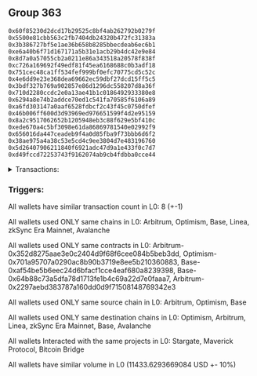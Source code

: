 ## Group 363

```0x533ba56031a90b0f1e0aac2c44eb646baba2e89c
0x60f85230d2dcd17b29525c8bf4ab262792b0279f
0x5500e81cbb563c2fb7404db24320b472fc31383a
0x3b386727bf5e1ae36b658b8285bbecdeab6ec6b1
0xe6a40b6f71d167171a5b31e1acb29b4dc42e9e84
0x8d7a0a57055cb2a0211e86a343518a20578f838f
0xc726a169692f49edf81f45ea6168688c0b3adf18
0x751cec48ca1ff534fef999bf0efc70775cd5c52c
0x4e6dd9e23e368dea69662ec59dbf27dcd15ff5c5
0x3bdf327b769a902857e86d1296dc558207d8a36f
0x710d2280ccdc2e0a13ae41b1c0186492933380e8
0x6294a8e74b2addce70ed1c541fa70585f6106a89
0xa6fd303147a0aaf6528fdbcf2c43f45c0750dfef
0x46b006ff600d3d93969ed976651599f4d2e95159
0x8a2c9517062652b1205948eb3c88f629e5bf410c
0xede670a4c5bf3098e61da86869781540e02992f9
0x656016da447ceadeb9f4a0d85fba9f73bbb6d6f2
0x38ae975a4a38c53e5cd4c9ee3804d7e483196760
0x5d26407906211840f6921adc47d9a1e433f0c7d7
0xd49fccd72253743f9162074ab9cb4fdbba0cce44
```
<details>
<summary>Transactions:</summary>

Hashes: 

Wallet: 0x533ba56031a90b0f1e0aac2c44eb646baba2e89c

       Hash: 0x5d6655ec1cbdd21dcbeb320e1213ce3c49759fb357a75bd3a3edae2cb2be0b38
         - source chain: Arbitrum
         - destination chain: Optimism
         - project: Stargate
         - contract: 0x352d8275aae3e0c2404d9f68f6cee084b5beb3dd
         - value USD: 2785.82815954
       Hash: 0x3ad5c85f157b847305e8032b618af00483932daeaa910697f6fbe5a539ec9318
         - source chain: Arbitrum
         - destination chain: Optimism
         - project: Stargate
         - contract: 0x352d8275aae3e0c2404d9f68f6cee084b5beb3dd
         - value USD: 3.295287375
       Hash: 0x560bf668645046ca5b14149f30ca4e4f36c04b45da795bce09fe54c44173c705
         - source chain: Optimism
         - destination chain: Arbitrum
         - project: Stargate
         - contract: 0x701a95707a0290ac8b90b3719e8ee5b210360883
         - value USD: 2784.065657337
       Hash: 0x1c347df6fa82b457380bbe29e0a7f5679a914b22b792fc3fc48fafac7887c038
         - source chain: Base
         - destination chain: Linea
         - project: Stargate
         - contract: 0xaf54be5b6eec24d6bfacf1cce4eaf680a8239398
         - value USD: 3.128457807
       Hash: 0x9db8f79dd5c4f23b1c8c6ad3fef0e68a13551cc100a8ff96c7cb15f5042b897d
         - source chain: Base
         - destination chain: zkSync Era Mainnet
         - project: Maverick Protocol
         - contract: 0x64b88c73a5dfa78d1713fe1b4c69a22d7e0faaa7
       Hash: 0xd1758c374ae4a1159c6ec4582684a5c5e192eb532a8022cd019876976704c368
         - source chain: Arbitrum
         - destination chain: Base
         - project: Stargate
         - contract: 0x352d8275aae3e0c2404d9f68f6cee084b5beb3dd
         - value USD: 2918.226416734
       Hash: 0xa04079a1204630be508155e26c9d48469ea2ac9d636b82a17450b02d45f35b23
         - source chain: Arbitrum
         - destination chain: Avalanche
         - project: Bitcoin Bridge
         - contract: 0x2297aebd383787a160dd0d9f71508148769342e3
         - value USD: 0.1933030874
       Hash: 0x104b533e91dbd235812a0c4a3c1c0be6cf1ba0ce083ed8ab399f5d1ceac2af06
         - source chain: Base
         - destination chain: Arbitrum
         - project: Stargate
         - contract: 0xaf54be5b6eec24d6bfacf1cce4eaf680a8239398
         - value USD: 2938.892085028
Wallet: 0x60f85230d2dcd17b29525c8bf4ab262792b0279f

       Hash:0xfa06bc646f5e81f970057f4482c8d1457d8076ac8406a8a57d9664fda3b1ef39
         - source chain: Arbitrum
         - destination chain: Optimism
         - project: Stargate
         - contract: 0x352d8275aae3e0c2404d9f68f6cee084b5beb3dd
         - value USD: 2788.819580929
       Hash:0x697752e66577a85c301517463aedb9c152b89127867ad43bc7f439e383254b9a
         - source chain: Arbitrum
         - destination chain: Optimism
         - project: Stargate
         - contract: 0x352d8275aae3e0c2404d9f68f6cee084b5beb3dd
         - value USD: 3.295287317
       Hash:0x36a06570d92dbe4e2964df58b84dcbbab11684c2b2e0db58754cbfffff404861
         - source chain: Optimism
         - destination chain: Arbitrum
         - project: Stargate
         - contract: 0x701a95707a0290ac8b90b3719e8ee5b210360883
         - value USD: 2787.0551859
       Hash:0x0d543c1910f754327cf5794e748383f9bd151c349d2e219d38caa3daf864fe91
         - source chain: Base
         - destination chain: Linea
         - project: Stargate
         - contract: 0xaf54be5b6eec24d6bfacf1cce4eaf680a8239398
         - value USD: 3.128457807
       Hash:0xecb8d4a39ab7688e66d839b09877f894836af0e44f561e1760d34d7c7bd39a84
         - source chain: Base
         - destination chain: zkSync Era Mainnet
         - project: Maverick Protocol
         - contract: 0x64b88c73a5dfa78d1713fe1b4c69a22d7e0faaa7
       Hash:0x5c42e9770482049bc762165d90e6b8a6518ec26b5e57a4d5c796d0be20b1a811
         - source chain: Arbitrum
         - destination chain: Base
         - project: Stargate
         - contract: 0x352d8275aae3e0c2404d9f68f6cee084b5beb3dd
         - value USD: 2945.653610799
       Hash:0xa8e4c66c386868b85891251f55465a898fea6c501117cf59682ef4f7ff01f0fd
         - source chain: Arbitrum
         - destination chain: Avalanche
         - project: Bitcoin Bridge
         - contract: 0x2297aebd383787a160dd0d9f71508148769342e3
         - value USD: 0.1933030874
       Hash:0x253f0cc0f9bce381665c12ba9b64efeeda9057e7a039bee0e6059e9251f64f32
         - source chain: Base
         - destination chain: Arbitrum
         - project: Stargate
         - contract: 0xaf54be5b6eec24d6bfacf1cce4eaf680a8239398
         - value USD: 2966.327912461
Wallet: 0x5500e81cbb563c2fb7404db24320b472fc31383a

       Hash:0x2be86fc6ec5db4f8c4b854fbfac732a426dea2b0164072c67072a6d60a596549
         - source chain: Arbitrum
         - destination chain: Optimism
         - project: Stargate
         - contract: 0x352d8275aae3e0c2404d9f68f6cee084b5beb3dd
         - value USD: 2782.746926396
       Hash:0xcb4b0b9163aec0dab943cc0e4cefc5528b0b4d866bcbb15ae3e8079ac0bc50fc
         - source chain: Arbitrum
         - destination chain: Optimism
         - project: Stargate
         - contract: 0x352d8275aae3e0c2404d9f68f6cee084b5beb3dd
         - value USD: 3.29671535
       Hash:0xa4e3ae0d463968a9ad23b92196d34bca3c6e28ecacd33f5f288af96f10c66e21
         - source chain: Optimism
         - destination chain: Arbitrum
         - project: Stargate
         - contract: 0x701a95707a0290ac8b90b3719e8ee5b210360883
         - value USD: 2780.986769977
       Hash:0x9006301fde7d599eda34dd960eca5e17e4863a92e395fe3b06f56ed500f9480d
         - source chain: Base
         - destination chain: Linea
         - project: Stargate
         - contract: 0xaf54be5b6eec24d6bfacf1cce4eaf680a8239398
         - value USD: 3.128457807
       Hash:0xc7e25ed30a3ff0229811c36fd2363b51a7ad4359b5fc970f4700080c9df954a8
         - source chain: Base
         - destination chain: zkSync Era Mainnet
         - project: Maverick Protocol
         - contract: 0x64b88c73a5dfa78d1713fe1b4c69a22d7e0faaa7
       Hash:0x6010e16b1d1b75808adc1d538792d4088085ede8583cd7d0b085ac433760d3e9
         - source chain: Arbitrum
         - destination chain: Base
         - project: Stargate
         - contract: 0x352d8275aae3e0c2404d9f68f6cee084b5beb3dd
         - value USD: 2933.832879024
       Hash:0xf6e6409e6b54ba28f2c2e4f3af22dca68f9fae8c0ffb15f2afd6bcd04ef913fc
         - source chain: Arbitrum
         - destination chain: Avalanche
         - project: Bitcoin Bridge
         - contract: 0x2297aebd383787a160dd0d9f71508148769342e3
         - value USD: 0.1933030874
       Hash:0x68e4f91f1c4211c32346f82cec129f010980ec9c1927c7ca0d37cf6408c7ba88
         - source chain: Base
         - destination chain: Arbitrum
         - project: Stargate
         - contract: 0xaf54be5b6eec24d6bfacf1cce4eaf680a8239398
         - value USD: 2954.442598192
Wallet: 0x3b386727bf5e1ae36b658b8285bbecdeab6ec6b1

       Hash:0x9e5518a81d4a0ef22189bd2a8a134d25eb1fc5d19f25ec99ecdb87073c162d65
         - source chain: Arbitrum
         - destination chain: Optimism
         - project: Stargate
         - contract: 0x352d8275aae3e0c2404d9f68f6cee084b5beb3dd
         - value USD: 2788.064162276
       Hash:0x4c246847077f302e78e5c4f13ea20484989052ab038a44a0133e3d772043d7aa
         - source chain: Arbitrum
         - destination chain: Optimism
         - project: Stargate
         - contract: 0x352d8275aae3e0c2404d9f68f6cee084b5beb3dd
         - value USD: 3.296715293
       Hash:0x38f26557f64ae31425956f2d46501c10561fa51dbc13e9372e6167a963961a39
         - source chain: Optimism
         - destination chain: Arbitrum
         - project: Stargate
         - contract: 0x701a95707a0290ac8b90b3719e8ee5b210360883
         - value USD: 2786.300643167
       Hash:0x2f0e3c893b3de37074f45c47881a7173dbe26399472b4a40ea7e7fb204c39e0e
         - source chain: Base
         - destination chain: Linea
         - project: Stargate
         - contract: 0xaf54be5b6eec24d6bfacf1cce4eaf680a8239398
         - value USD: 3.128457807
       Hash:0xa24827f93bd4260b99324a8d69bd5ef6381c3b86cfccc04ff5b18f9c8f239770
         - source chain: Base
         - destination chain: zkSync Era Mainnet
         - project: Maverick Protocol
         - contract: 0x64b88c73a5dfa78d1713fe1b4c69a22d7e0faaa7
       Hash:0x6ec0239a8596fbdb88e3695d70419f9ace2847c1c2f9da05b347918b319ddf90
         - source chain: Arbitrum
         - destination chain: Base
         - project: Stargate
         - contract: 0x352d8275aae3e0c2404d9f68f6cee084b5beb3dd
         - value USD: 2916.37632226
       Hash:0xd690ce25401e341ad2cfa764701af6243472e90a9a4a53491bf7368391165417
         - source chain: Arbitrum
         - destination chain: Avalanche
         - project: Bitcoin Bridge
         - contract: 0x2297aebd383787a160dd0d9f71508148769342e3
         - value USD: 0.1933030874
       Hash:0x84f628e3b50d614f58885eb0749a9c8caff3bff213062a252551c30966bff989
         - source chain: Base
         - destination chain: Arbitrum
         - project: Stargate
         - contract: 0xaf54be5b6eec24d6bfacf1cce4eaf680a8239398
         - value USD: 2936.934930107
Wallet: 0xe6a40b6f71d167171a5b31e1acb29b4dc42e9e84

       Hash:0x00d52c6aa258b691ef9bd272f3e40518f6947bc73ec80d3bceddbf8c354ee6e6
         - source chain: Arbitrum
         - destination chain: Optimism
         - project: Stargate
         - contract: 0x352d8275aae3e0c2404d9f68f6cee084b5beb3dd
         - value USD: 2785.067455372
       Hash:0xc6da56faa0f631410f56afa1f6e3e6275f8b1bc5877cf51c3abe9b4d4d6bd21c
         - source chain: Arbitrum
         - destination chain: Optimism
         - project: Stargate
         - contract: 0x352d8275aae3e0c2404d9f68f6cee084b5beb3dd
         - value USD: 3.296699574
       Hash:0x76701e41f3d141b698b566ce4b41dec12ab80e99e51083553d9fa7b3ede4fd77
         - source chain: Optimism
         - destination chain: Arbitrum
         - project: Stargate
         - contract: 0x701a95707a0290ac8b90b3719e8ee5b210360883
         - value USD: 2783.306238051
       Hash:0xc4179f9a3847b9e8d0c4532510b9261f2f4dfb8a8582c2d2511964894024a06e
         - source chain: Base
         - destination chain: Linea
         - project: Stargate
         - contract: 0xaf54be5b6eec24d6bfacf1cce4eaf680a8239398
         - value USD: 3.128457807
       Hash:0xf47f04dd8bd9900597fb1468a9c3c543baff40077810b2d7e475e655a3278fe4
         - source chain: Base
         - destination chain: zkSync Era Mainnet
         - project: Maverick Protocol
         - contract: 0x64b88c73a5dfa78d1713fe1b4c69a22d7e0faaa7
       Hash:0x5bd4a9f66ca7dfa10e7e3cbbd7422974566555b47527ec06c3cb754bcd88b2ed
         - source chain: Arbitrum
         - destination chain: Base
         - project: Stargate
         - contract: 0x352d8275aae3e0c2404d9f68f6cee084b5beb3dd
         - value USD: 2983.765570975
       Hash:0x1cefbd27f229a85fade4574561d2f66e6d7fb7ecc7be23f54dc04830f8624f36
         - source chain: Arbitrum
         - destination chain: Avalanche
         - project: Bitcoin Bridge
         - contract: 0x2297aebd383787a160dd0d9f71508148769342e3
         - value USD: 0.1933030874
       Hash:0xa34c23d738814f1a8f039405673bb58fd4a8b99bdc54809782c126d42eb66e75
         - source chain: Base
         - destination chain: Arbitrum
         - project: Stargate
         - contract: 0xaf54be5b6eec24d6bfacf1cce4eaf680a8239398
         - value USD: 3004.305133711
Wallet: 0x8d7a0a57055cb2a0211e86a343518a20578f838f

       Hash:0x51c809335fb649fb749c8f2abfd5092e3bf202f84a324ebac933b1d1f762ec5b
         - source chain: Arbitrum
         - destination chain: Optimism
         - project: Stargate
         - contract: 0x352d8275aae3e0c2404d9f68f6cee084b5beb3dd
         - value USD: 2782.440041568
       Hash:0xc1e7289cedcfd12e4cf0ca3fdecb75bf0eb3c553ee3f7fd2fedf0ad37d90dce2
         - source chain: Arbitrum
         - destination chain: Optimism
         - project: Stargate
         - contract: 0x352d8275aae3e0c2404d9f68f6cee084b5beb3dd
         - value USD: 3.296055252
       Hash:0x7d116e62571cdcb2c2d789120e23dc01b791ea4b8dfb9fabfc701f4f0040f7f7
         - source chain: Optimism
         - destination chain: Arbitrum
         - project: Stargate
         - contract: 0x701a95707a0290ac8b90b3719e8ee5b210360883
         - value USD: 2780.676070499
       Hash:0x7edf8058b5617cda95188c1372f565b9754d96649778af30d99945c86078933b
         - source chain: Base
         - destination chain: Linea
         - project: Stargate
         - contract: 0xaf54be5b6eec24d6bfacf1cce4eaf680a8239398
         - value USD: 3.128457807
       Hash:0xf5a5e282823d2412cb2d2f360e6abe20cf6b1c4c6b484cd359cc8d0906715962
         - source chain: Base
         - destination chain: zkSync Era Mainnet
         - project: Maverick Protocol
         - contract: 0x64b88c73a5dfa78d1713fe1b4c69a22d7e0faaa7
       Hash:0x139653ef87f6a0aeb05231b02fdc05b2262766d01cdbaf84569fd3d1697e2bb6
         - source chain: Arbitrum
         - destination chain: Base
         - project: Stargate
         - contract: 0x352d8275aae3e0c2404d9f68f6cee084b5beb3dd
         - value USD: 2931.683271467
       Hash:0x18b842e713efd06357cc91063de010f128b94a5232058d1fa250d41f197fa2e9
         - source chain: Arbitrum
         - destination chain: Avalanche
         - project: Bitcoin Bridge
         - contract: 0x2297aebd383787a160dd0d9f71508148769342e3
         - value USD: 0.1927294628
       Hash:0xb6a7646658a4d11d4957437ee1edf45de9889205b4cec89300258538f7be3e28
         - source chain: Base
         - destination chain: Arbitrum
         - project: Stargate
         - contract: 0xaf54be5b6eec24d6bfacf1cce4eaf680a8239398
         - value USD: 2952.075852385
Wallet: 0xc726a169692f49edf81f45ea6168688c0b3adf18

       Hash:0x13da1e41b3b2c0f4c8760aaa45639e770d8dfef6d6dde09a9935e15fb3523933
         - source chain: Arbitrum
         - destination chain: Optimism
         - project: Stargate
         - contract: 0x352d8275aae3e0c2404d9f68f6cee084b5beb3dd
         - value USD: 2785.417983194
       Hash:0xdffa9e9dd8c7d0f2e2d53411865023520411e2f5c56f31c401655c7232abbdc6
         - source chain: Arbitrum
         - destination chain: Optimism
         - project: Stargate
         - contract: 0x352d8275aae3e0c2404d9f68f6cee084b5beb3dd
         - value USD: 3.296054879
       Hash:0x48ee00c076211371ad57f5609c9e5732538e3e6f8b5607e5220441315d886481
         - source chain: Optimism
         - destination chain: Arbitrum
         - project: Stargate
         - contract: 0x701a95707a0290ac8b90b3719e8ee5b210360883
         - value USD: 2783.652123299
       Hash:0x4650702badbfa14580f4462a5afba352dda12069a6b3e74ce3c10b8ba9b1fe0e
         - source chain: Base
         - destination chain: Linea
         - project: Stargate
         - contract: 0xaf54be5b6eec24d6bfacf1cce4eaf680a8239398
         - value USD: 3.128457807
       Hash:0x9186e57dfa60ee766851201ed76420440a49939427f44042d1b162b5d404b7d1
         - source chain: Base
         - destination chain: zkSync Era Mainnet
         - project: Maverick Protocol
         - contract: 0x64b88c73a5dfa78d1713fe1b4c69a22d7e0faaa7
       Hash:0xfc41aefc954258e3d33cadf84325ecb844cf883b7618ee97629af1fb4e13456d
         - source chain: Arbitrum
         - destination chain: Base
         - project: Stargate
         - contract: 0x352d8275aae3e0c2404d9f68f6cee084b5beb3dd
         - value USD: 2958.972315336
       Hash:0xbbb3a1a7df5c9f9079d415a4f4f5efa45a6b833ff3340bc89a2a98a3252cf636
         - source chain: Arbitrum
         - destination chain: Avalanche
         - project: Bitcoin Bridge
         - contract: 0x2297aebd383787a160dd0d9f71508148769342e3
         - value USD: 0.1927294628
       Hash:0x83d7889b37705a947586467f9e62e1106953b191a4ec78324cb083e7fb9991ab
         - source chain: Base
         - destination chain: Arbitrum
         - project: Stargate
         - contract: 0xaf54be5b6eec24d6bfacf1cce4eaf680a8239398
         - value USD: 2979.224006649
Wallet: 0x751cec48ca1ff534fef999bf0efc70775cd5c52c

       Hash:0xbd348ea84dc0269a8cf87f86f17a2511f24074816782c919f3cd9831e5722ac8
         - source chain: Arbitrum
         - destination chain: Optimism
         - project: Stargate
         - contract: 0x352d8275aae3e0c2404d9f68f6cee084b5beb3dd
         - value USD: 2779.341662997
       Hash:0x085635dbadf8e5fb7bc68ae4e33adfbcccd65f1fd38490fb9b3e3c201ba01381
         - source chain: Arbitrum
         - destination chain: Optimism
         - project: Stargate
         - contract: 0x352d8275aae3e0c2404d9f68f6cee084b5beb3dd
         - value USD: 3.29605363
       Hash:0xa8d58d8c2423af3ad2369009794fc6bb96ef03de298a327bbeb6afda31a44445
         - source chain: Optimism
         - destination chain: Arbitrum
         - project: Stargate
         - contract: 0x701a95707a0290ac8b90b3719e8ee5b210360883
         - value USD: 2777.58116761
       Hash:0x66ab50b4d54dc2c0438c84e7150fb62d3c4b4c23c9e627debbaea1ec2e2b9919
         - source chain: Base
         - destination chain: Linea
         - project: Stargate
         - contract: 0xaf54be5b6eec24d6bfacf1cce4eaf680a8239398
         - value USD: 3.128457807
       Hash:0x9605edef8b30543356dbb87c3b3dd1976df9c9680d8b13741282c0eb7b9dfe50
         - source chain: Base
         - destination chain: zkSync Era Mainnet
         - project: Maverick Protocol
         - contract: 0x64b88c73a5dfa78d1713fe1b4c69a22d7e0faaa7
       Hash:0xd65c9cc0da99fe48990b18703c47adac9587d60350da82427fb1da788dad0930
         - source chain: Arbitrum
         - destination chain: Base
         - project: Stargate
         - contract: 0x352d8275aae3e0c2404d9f68f6cee084b5beb3dd
         - value USD: 2947.036945311
       Hash:0x63abe26bf49d450c34142d998663d6e2bfbe1e8ad64c2913281e71169b3e1cfe
         - source chain: Arbitrum
         - destination chain: Avalanche
         - project: Bitcoin Bridge
         - contract: 0x2297aebd383787a160dd0d9f71508148769342e3
         - value USD: 0.1927294628
       Hash:0x99a880718d2eeb3f9e48ba88600ef8954ecde78b9c920659a168d95d668c70df
         - source chain: Base
         - destination chain: Arbitrum
         - project: Stargate
         - contract: 0xaf54be5b6eec24d6bfacf1cce4eaf680a8239398
         - value USD: 2969.231839023
Wallet: 0x4e6dd9e23e368dea69662ec59dbf27dcd15ff5c5

       Hash:0x46e9ea04b06df1d2c690dc90b6e63f3adaa5f84154b686132070d3764356496c
         - source chain: Arbitrum
         - destination chain: Optimism
         - project: Stargate
         - contract: 0x352d8275aae3e0c2404d9f68f6cee084b5beb3dd
         - value USD: 2784.642560378
       Hash:0xb5fd50b6164134e6a7f6b19e8b9d4381cf6c714f61818f462f3ca597240ed208
         - source chain: Arbitrum
         - destination chain: Optimism
         - project: Stargate
         - contract: 0x352d8275aae3e0c2404d9f68f6cee084b5beb3dd
         - value USD: 3.29605171
       Hash:0x94976e4a11074a94c2f2918c8174e515e0bb709a8be6619bb123f40b17c1a3a2
         - source chain: Optimism
         - destination chain: Arbitrum
         - project: Stargate
         - contract: 0x701a95707a0290ac8b90b3719e8ee5b210360883
         - value USD: 2782.879334241
       Hash:0xe8a8c71fbb1e7c3486b6517a454c07450916a05fc09e9681971d66b6ffe7fed6
         - source chain: Base
         - destination chain: Linea
         - project: Stargate
         - contract: 0xaf54be5b6eec24d6bfacf1cce4eaf680a8239398
         - value USD: 3.128457807
       Hash:0x9360c7e89906c8898d096be85984619870575d772379a9400f6ee3c4ed449801
         - source chain: Base
         - destination chain: zkSync Era Mainnet
         - project: Maverick Protocol
         - contract: 0x64b88c73a5dfa78d1713fe1b4c69a22d7e0faaa7
       Hash:0xc51d12731a54460f4ce3f6cfbb9b20e840db02086d14363a195f5bcd1a723340
         - source chain: Arbitrum
         - destination chain: Base
         - project: Stargate
         - contract: 0x352d8275aae3e0c2404d9f68f6cee084b5beb3dd
         - value USD: 2929.889362656
       Hash:0x43f2a7b4663951743295a4e4f98234f954349f4e2b4af4dbf137bbf18b8bbfdb
         - source chain: Arbitrum
         - destination chain: Avalanche
         - project: Bitcoin Bridge
         - contract: 0x2297aebd383787a160dd0d9f71508148769342e3
         - value USD: 0.1927294628
       Hash:0xcdc18c8ca00486cd39f4644a1f5eada191bf7601476f3e4e1b55295d0aee0356
         - source chain: Base
         - destination chain: Arbitrum
         - project: Stargate
         - contract: 0xaf54be5b6eec24d6bfacf1cce4eaf680a8239398
         - value USD: 2950.222742343
Wallet: 0x3bdf327b769a902857e86d1296dc558207d8a36f

       Hash:0xca52a49678d5c76dfd4711cb9883dcb88588b192118101bfa613ceb0e89722e5
         - source chain: Arbitrum
         - destination chain: Optimism
         - project: Stargate
         - contract: 0x352d8275aae3e0c2404d9f68f6cee084b5beb3dd
         - value USD: 2781.620081839
       Hash:0xe968c10f1aedd25d5934a75a3e9846018ffe46eac03e6db7e21c6f95644ce1bd
         - source chain: Arbitrum
         - destination chain: Optimism
         - project: Stargate
         - contract: 0x352d8275aae3e0c2404d9f68f6cee084b5beb3dd
         - value USD: 3.296044708
       Hash:0x7809194699fc1ee02cff01ae0766196e0fefec23586449ff2780124a9be872df
         - source chain: Optimism
         - destination chain: Arbitrum
         - project: Stargate
         - contract: 0x701a95707a0290ac8b90b3719e8ee5b210360883
         - value USD: 2779.859128494
       Hash:0x6ce8c8ee3dcee31b3c8768c0f1f1b77ac2f6054fd6a74530b0eb48c8acdf5a96
         - source chain: Base
         - destination chain: Linea
         - project: Stargate
         - contract: 0xaf54be5b6eec24d6bfacf1cce4eaf680a8239398
         - value USD: 3.128457807
       Hash:0xe4c112c2b424c0b159b5a7b090ff0f675121968a7f96e12e81ed408dfb13cc3b
         - source chain: Base
         - destination chain: zkSync Era Mainnet
         - project: Maverick Protocol
         - contract: 0x64b88c73a5dfa78d1713fe1b4c69a22d7e0faaa7
       Hash:0xb07ba518fa2123908c9f767b5dd84de9a01b6df04863782aedfdc8852979aa1d
         - source chain: Arbitrum
         - destination chain: Base
         - project: Stargate
         - contract: 0x352d8275aae3e0c2404d9f68f6cee084b5beb3dd
         - value USD: 2997.016953401
       Hash:0xbbc5275a5e473653370f9ff77f4ec95ae16fa6c167e042cc08fbee5822553591
         - source chain: Arbitrum
         - destination chain: Avalanche
         - project: Bitcoin Bridge
         - contract: 0x2297aebd383787a160dd0d9f71508148769342e3
         - value USD: 0.1927294628
       Hash:0x601e8504f4545b681cc249a625451d83a40ab7c39d600febec31b51a2d34d976
         - source chain: Base
         - destination chain: Arbitrum
         - project: Stargate
         - contract: 0xaf54be5b6eec24d6bfacf1cce4eaf680a8239398
         - value USD: 3017.345716035
Wallet: 0x710d2280ccdc2e0a13ae41b1c0186492933380e8

       Hash:0x0d77a1bd0de7a1123df880084fd90cd9dd896f2805777de2195b60c20a24850c
         - source chain: Arbitrum
         - destination chain: Optimism
         - project: Stargate
         - contract: 0x352d8275aae3e0c2404d9f68f6cee084b5beb3dd
         - value USD: 2778.687320065
       Hash:0x22d4abf652835d3cf984a2a5d72fa14ed3645ad83ad1670e4d003b14750570bb
         - source chain: Arbitrum
         - destination chain: Optimism
         - project: Stargate
         - contract: 0x352d8275aae3e0c2404d9f68f6cee084b5beb3dd
         - value USD: 3.297337469
       Hash:0xc3a144711d2a8a5ee1caabf24143b44e4ca720e9e60f71be79ef7878da51a870
         - source chain: Optimism
         - destination chain: Arbitrum
         - project: Stargate
         - contract: 0x701a95707a0290ac8b90b3719e8ee5b210360883
         - value USD: 2776.932909119
       Hash:0xd0aa7de5d07097f9cfd7b1be59fee6ea57d3b9cf1a5205732f20d20184e55e51
         - source chain: Base
         - destination chain: Linea
         - project: Stargate
         - contract: 0xaf54be5b6eec24d6bfacf1cce4eaf680a8239398
         - value USD: 3.128457807
       Hash:0x627709fc6b1b172cc4dcc6d7d5dc0f1b224befa7f5aadfd70956dfae30ccb06f
         - source chain: Base
         - destination chain: zkSync Era Mainnet
         - project: Maverick Protocol
         - contract: 0x64b88c73a5dfa78d1713fe1b4c69a22d7e0faaa7
       Hash:0xbd422e8eddd1bef1f8bf29a650cb38fbde7d87dbecd2d4ad75c47250da2359a9
         - source chain: Arbitrum
         - destination chain: Base
         - project: Stargate
         - contract: 0x352d8275aae3e0c2404d9f68f6cee084b5beb3dd
         - value USD: 2946.186962252
       Hash:0x7fbb26e770f52abae5c89f9f070555c5a8c297ee3126cd38067053923ab7e1f6
         - source chain: Arbitrum
         - destination chain: Avalanche
         - project: Bitcoin Bridge
         - contract: 0x2297aebd383787a160dd0d9f71508148769342e3
         - value USD: 0.1935145065
       Hash:0xedacc1e85609320b379cb65d2ce10cf8d3bcc8c0630ad443121bea63adfea209
         - source chain: Base
         - destination chain: Arbitrum
         - project: Stargate
         - contract: 0xaf54be5b6eec24d6bfacf1cce4eaf680a8239398
         - value USD: 2966.741431685
Wallet: 0x6294a8e74b2addce70ed1c541fa70585f6106a89

       Hash:0x08ad44c8af28bfd4a2ab7de85448d2363634c0c2b1ae941fbc5721fef65779ff
         - source chain: Arbitrum
         - destination chain: Optimism
         - project: Stargate
         - contract: 0x352d8275aae3e0c2404d9f68f6cee084b5beb3dd
         - value USD: 2781.651421962
       Hash:0x2974a2c66fb0e4a0093dd0f6649c99fc05388fe9a1b7d092c8cbeb95defaa4be
         - source chain: Arbitrum
         - destination chain: Optimism
         - project: Stargate
         - contract: 0x352d8275aae3e0c2404d9f68f6cee084b5beb3dd
         - value USD: 3.297337411
       Hash:0xaf361e6ba61623b522c6ef571fac1c2ee90f81ccb7a8806e1a9eb94c93c7b5c7
         - source chain: Optimism
         - destination chain: Arbitrum
         - project: Stargate
         - contract: 0x701a95707a0290ac8b90b3719e8ee5b210360883
         - value USD: 2779.89577113
       Hash:0xf91420b82fed59531c5184449008d6bfe348ab770ef15339b206d5ba5422a8c7
         - source chain: Base
         - destination chain: Linea
         - project: Stargate
         - contract: 0xaf54be5b6eec24d6bfacf1cce4eaf680a8239398
         - value USD: 3.128457807
       Hash:0x630fb95742971ad6a926cf2d13252b4787bc0aee4ece2b25c1b905c4b9a3a31a
         - source chain: Base
         - destination chain: zkSync Era Mainnet
         - project: Maverick Protocol
         - contract: 0x64b88c73a5dfa78d1713fe1b4c69a22d7e0faaa7
       Hash:0x753f1e42170aa7b1b2aa1892699cf6643a5691f5c8ee396d9fd8c761f119fd89
         - source chain: Arbitrum
         - destination chain: Base
         - project: Stargate
         - contract: 0x352d8275aae3e0c2404d9f68f6cee084b5beb3dd
         - value USD: 2973.038934344
       Hash:0x9e84e37fd955b4de64ffc5e00b45b9c52dc3596b27d5e66b0ae874d1d0c18f4b
         - source chain: Arbitrum
         - destination chain: Avalanche
         - project: Bitcoin Bridge
         - contract: 0x2297aebd383787a160dd0d9f71508148769342e3
         - value USD: 0.1935145065
       Hash:0x9fb214ef9e6bdc524ca2ec44faa125582d3c662316ebe50b322ff65a98713371
         - source chain: Base
         - destination chain: Arbitrum
         - project: Stargate
         - contract: 0xaf54be5b6eec24d6bfacf1cce4eaf680a8239398
         - value USD: 2993.403005839
Wallet: 0xa6fd303147a0aaf6528fdbcf2c43f45c0750dfef

       Hash:0x0f529891a30afc8021256be653f853d0ecd6a89fea03d1c09cceb13324eb8461
         - source chain: Arbitrum
         - destination chain: Optimism
         - project: Stargate
         - contract: 0x352d8275aae3e0c2404d9f68f6cee084b5beb3dd
         - value USD: 2775.573120947
       Hash:0x2d03d21e3f1ff71e8496ecb0a7043cf0266b44a6af354597b4e75290006f2c0f
         - source chain: Arbitrum
         - destination chain: Optimism
         - project: Stargate
         - contract: 0x352d8275aae3e0c2404d9f68f6cee084b5beb3dd
         - value USD: 3.2973182
       Hash:0x0435556a084d7da21f10492d5401aa8472917373c613beca744b4f77579383b4
         - source chain: Optimism
         - destination chain: Arbitrum
         - project: Stargate
         - contract: 0x701a95707a0290ac8b90b3719e8ee5b210360883
         - value USD: 2773.823450566
       Hash:0xb4800787fe10db1b6458aa94b13ab2f87f5705c4af69b4fc545bea716479eeeb
         - source chain: Base
         - destination chain: Linea
         - project: Stargate
         - contract: 0xaf54be5b6eec24d6bfacf1cce4eaf680a8239398
         - value USD: 3.128457807
       Hash:0x9f704caa61b60353ce290ab17d7d22d6c56bfc7ac6d7a3e8926403dbdd2b7b06
         - source chain: Base
         - destination chain: zkSync Era Mainnet
         - project: Maverick Protocol
         - contract: 0x64b88c73a5dfa78d1713fe1b4c69a22d7e0faaa7
       Hash:0x59b7c5ac9117446127dcc554c0cdcfef8da5f214b42ba7c62029ef0b4ce0426c
         - source chain: Arbitrum
         - destination chain: Base
         - project: Stargate
         - contract: 0x352d8275aae3e0c2404d9f68f6cee084b5beb3dd
         - value USD: 2963.228430888
       Hash:0x270c4c5a4f194f2bdd1f96890b87828fa61257af950f5ca8e111fcdf4087967e
         - source chain: Arbitrum
         - destination chain: Avalanche
         - project: Bitcoin Bridge
         - contract: 0x2297aebd383787a160dd0d9f71508148769342e3
         - value USD: 0.1935145065
       Hash:0x87e350dbf9920b035f6acc0d91f271ccd5d0016aedb0103a230edd0561547e7c
         - source chain: Base
         - destination chain: Arbitrum
         - project: Stargate
         - contract: 0xaf54be5b6eec24d6bfacf1cce4eaf680a8239398
         - value USD: 2983.576243098
Wallet: 0x46b006ff600d3d93969ed976651599f4d2e95159

       Hash:0xe612c0fb4cda9c17d5ae871ff8f8df648a96f2a19e0ce700be5bfc0b21e1f6f4
         - source chain: Arbitrum
         - destination chain: Optimism
         - project: Stargate
         - contract: 0x352d8275aae3e0c2404d9f68f6cee084b5beb3dd
         - value USD: 2780.857014889
       Hash:0xda3fc5d17d7a931bf7b63b6165d0b44f7e771605de9313b6a359a75ee1bb9364
         - source chain: Arbitrum
         - destination chain: Optimism
         - project: Stargate
         - contract: 0x352d8275aae3e0c2404d9f68f6cee084b5beb3dd
         - value USD: 3.297318142
       Hash:0x37ef03fe75f9b3c2feafec4481e71a0c206474d9065635350da1f428cba7e049
         - source chain: Optimism
         - destination chain: Arbitrum
         - project: Stargate
         - contract: 0x701a95707a0290ac8b90b3719e8ee5b210360883
         - value USD: 2779.104010813
       Hash:0x347ac85e4b5d65a31a76249ed0a641f56cb0d351e59d8ca002eb483eca7e200b
         - source chain: Base
         - destination chain: Linea
         - project: Stargate
         - contract: 0xaf54be5b6eec24d6bfacf1cce4eaf680a8239398
         - value USD: 3.128457807
       Hash:0xe4cc3ee64e159e844e6053a638e52f649e80ec5ef2f17ba6285043e7510ec6da
         - source chain: Base
         - destination chain: zkSync Era Mainnet
         - project: Maverick Protocol
         - contract: 0x64b88c73a5dfa78d1713fe1b4c69a22d7e0faaa7
       Hash:0xecfe4600a4cc963ce9939b42127d1ff0660071ea5f66429d825a69be50601964
         - source chain: Arbitrum
         - destination chain: Base
         - project: Stargate
         - contract: 0x352d8275aae3e0c2404d9f68f6cee084b5beb3dd
         - value USD: 2944.018519717
       Hash:0x21153a9535a774217e4662475d1b561e528d21131014b5bf5588764d34d81f1f
         - source chain: Arbitrum
         - destination chain: Avalanche
         - project: Bitcoin Bridge
         - contract: 0x2297aebd383787a160dd0d9f71508148769342e3
         - value USD: 0.1935145065
       Hash:0xa8a2b7616e287899b86f247f7e4657289a70bd6096023b9088fa56d60e3c6396
         - source chain: Base
         - destination chain: Arbitrum
         - project: Stargate
         - contract: 0xaf54be5b6eec24d6bfacf1cce4eaf680a8239398
         - value USD: 2964.490820264
Wallet: 0x8a2c9517062652b1205948eb3c88f629e5bf410c

       Hash:0x6872948cf5a42f064ef36c2e0601a4dabb5c8d9b5d6926826bc5300e4871a921
         - source chain: Arbitrum
         - destination chain: Optimism
         - project: Stargate
         - contract: 0x352d8275aae3e0c2404d9f68f6cee084b5beb3dd
         - value USD: 2777.823992318
       Hash:0xfe1abbdde269cd1c7f3efe0aa89ae7235181249d8c74d393ed01910c71ae5b9d
         - source chain: Arbitrum
         - destination chain: Optimism
         - project: Stargate
         - contract: 0x352d8275aae3e0c2404d9f68f6cee084b5beb3dd
         - value USD: 3.29726108
       Hash:0x466e83bd2476197d860b22ddb7976d545c2995d26355cd6dac7adde27bebc2dc
         - source chain: Optimism
         - destination chain: Arbitrum
         - project: Stargate
         - contract: 0x701a95707a0290ac8b90b3719e8ee5b210360883
         - value USD: 2776.15729932
       Hash:0xd700d54164e98f511553b8ad7979b32473608b6eaa2b31a0bd858d3b27d34f27
         - source chain: Base
         - destination chain: Linea
         - project: Stargate
         - contract: 0xaf54be5b6eec24d6bfacf1cce4eaf680a8239398
         - value USD: 3.128457807
       Hash:0xc9be381fb4c6df4de3717f1d83a991fc0865d9fd8d5d2499bef2f2106669b988
         - source chain: Base
         - destination chain: zkSync Era Mainnet
         - project: Maverick Protocol
         - contract: 0x64b88c73a5dfa78d1713fe1b4c69a22d7e0faaa7
       Hash:0x5dfabdb1824f1ef2dcc7ea0cb8ed3f9cc374f25d8401b62e12858a326922fa10
         - source chain: Arbitrum
         - destination chain: Base
         - project: Stargate
         - contract: 0x352d8275aae3e0c2404d9f68f6cee084b5beb3dd
         - value USD: 3011.163061841
       Hash:0xe9a1c18ec11db7d78a4f9fe706477cdac9988b3ffa24c7aa0dd2e5dc83165532
         - source chain: Arbitrum
         - destination chain: Avalanche
         - project: Bitcoin Bridge
         - contract: 0x2297aebd383787a160dd0d9f71508148769342e3
         - value USD: 0.1935145065
       Hash:0x37f2c7560e04300b551cfc4b86926b1f94b5919a49805c4f48b959e54de6e377
         - source chain: Base
         - destination chain: Arbitrum
         - project: Stargate
         - contract: 0xaf54be5b6eec24d6bfacf1cce4eaf680a8239398
         - value USD: 3031.576095127
Wallet: 0xede670a4c5bf3098e61da86869781540e02992f9

       Hash:0xa31d190812ee3b29b67b00977cbbed0e5810293d9e17fb47c0f3e3afe794b9b6
         - source chain: Arbitrum
         - destination chain: Optimism
         - project: Stargate
         - contract: 0x352d8275aae3e0c2404d9f68f6cee084b5beb3dd
         - value USD: 2774.595190721
       Hash:0x60cb26c2f491979827822ae65c7e55af7eee63c757484901fdb39a0cb9b98446
         - source chain: Arbitrum
         - destination chain: Optimism
         - project: Stargate
         - contract: 0x352d8275aae3e0c2404d9f68f6cee084b5beb3dd
         - value USD: 3.296573771
       Hash:0x14782cafb0b88eee04b867496fb6585021044baa7a0b82bf9ebc4bc798ddc04a
         - source chain: Optimism
         - destination chain: Arbitrum
         - project: Stargate
         - contract: 0x701a95707a0290ac8b90b3719e8ee5b210360883
         - value USD: 2772.842941576
       Hash:0x42f30586a39f5dcec28ccc1cd8273cb83a4fbf57e856274c5623aa9774457ba8
         - source chain: Base
         - destination chain: Linea
         - project: Stargate
         - contract: 0xaf54be5b6eec24d6bfacf1cce4eaf680a8239398
         - value USD: 3.128457807
       Hash:0xc25f75061a4321ab0c8cf79c0b04b614fe0ea5cb129876928dce8ac3f57b8ec2
         - source chain: Base
         - destination chain: zkSync Era Mainnet
         - project: Maverick Protocol
         - contract: 0x64b88c73a5dfa78d1713fe1b4c69a22d7e0faaa7
       Hash:0x15c0de62f39d136f5eb81228fc7b91fd4d7bc6718b7c627f6da20d25e450dfd6
         - source chain: Arbitrum
         - destination chain: Base
         - project: Stargate
         - contract: 0x352d8275aae3e0c2404d9f68f6cee084b5beb3dd
         - value USD: 2959.934381476
       Hash:0xc9ae3c86b5e869d5143d0605f0c0888d30770d9c23adb906a24f9d5ec57c32db
         - source chain: Arbitrum
         - destination chain: Avalanche
         - project: Bitcoin Bridge
         - contract: 0x2297aebd383787a160dd0d9f71508148769342e3
         - value USD: 0.1953660503
       Hash:0x171f43b6a3b412792eabbc3ae28875c3a933237c26a2a380f064261e11c1b02f
         - source chain: Base
         - destination chain: Arbitrum
         - project: Stargate
         - contract: 0xaf54be5b6eec24d6bfacf1cce4eaf680a8239398
         - value USD: 2981.921509141
Wallet: 0x656016da447ceadeb9f4a0d85fba9f73bbb6d6f2

       Hash:0x7b5b8412ab45407cbbcf6fb2534412728ca0a39d7c1e46c05c70899ee40bf5b4
         - source chain: Arbitrum
         - destination chain: Optimism
         - project: Stargate
         - contract: 0x352d8275aae3e0c2404d9f68f6cee084b5beb3dd
         - value USD: 2777.545135917
       Hash:0x497db15f4015488c580dd0e3604c5ffd626b7b05878ba1f29dd20b6afab58866
         - source chain: Arbitrum
         - destination chain: Optimism
         - project: Stargate
         - contract: 0x352d8275aae3e0c2404d9f68f6cee084b5beb3dd
         - value USD: 3.296573714
       Hash:0xef4bb5e70e1a8e6551f34ccf81dc659f50a9049924c6b8474be4d47144d2da5a
         - source chain: Optimism
         - destination chain: Arbitrum
         - project: Stargate
         - contract: 0x701a95707a0290ac8b90b3719e8ee5b210360883
         - value USD: 2775.791033943
       Hash:0xcb4674ccc293ab7176bae5161c7f98bb9557a4d42c947218360a548cac7a55e9
         - source chain: Base
         - destination chain: Linea
         - project: Stargate
         - contract: 0xaf54be5b6eec24d6bfacf1cce4eaf680a8239398
         - value USD: 3.128457807
       Hash:0x0d672e3e2c3d5f9de382b154f7c3ba8b148a6ea7a51f8bb15e3e246fe6038dc7
         - source chain: Base
         - destination chain: zkSync Era Mainnet
         - project: Maverick Protocol
         - contract: 0x64b88c73a5dfa78d1713fe1b4c69a22d7e0faaa7
       Hash:0xd3210e44a38c0ac25329ad769ebdf9b2d6dc4bb6397f138bbf2b1617c31743d2
         - source chain: Arbitrum
         - destination chain: Base
         - project: Stargate
         - contract: 0x352d8275aae3e0c2404d9f68f6cee084b5beb3dd
         - value USD: 2986.615906975
       Hash:0x822cabd0b46f743e5bab04a5dabacabb7e7bb77e7c55d2e8711aba598b3e02a4
         - source chain: Arbitrum
         - destination chain: Avalanche
         - project: Bitcoin Bridge
         - contract: 0x2297aebd383787a160dd0d9f71508148769342e3
         - value USD: 0.1953660503
       Hash:0x669e5b3d59084770a17d421a707109f6269f859080b34cd9adb0d386b5756bb3
         - source chain: Base
         - destination chain: Arbitrum
         - project: Stargate
         - contract: 0xaf54be5b6eec24d6bfacf1cce4eaf680a8239398
         - value USD: 3008.679531918
Wallet: 0x38ae975a4a38c53e5cd4c9ee3804d7e483196760

       Hash:0x75e262d2c1c5c59dfe39288c5d91b336821f9f562886bbb5ce90c4cfb7a1d737
         - source chain: Arbitrum
         - destination chain: Optimism
         - project: Stargate
         - contract: 0x352d8275aae3e0c2404d9f68f6cee084b5beb3dd
         - value USD: 2771.463648194
       Hash:0x48f720b8b99dadb17732b800c8f5e4d84f26f431a2c97c4fecab346e13cfc230
         - source chain: Arbitrum
         - destination chain: Optimism
         - project: Stargate
         - contract: 0x352d8275aae3e0c2404d9f68f6cee084b5beb3dd
         - value USD: 3.296524082
       Hash:0x6d3b16293f8ae2924be296310af3e7060e2b7587ba80598743b766c8d7b5cc1d
         - source chain: Optimism
         - destination chain: Arbitrum
         - project: Stargate
         - contract: 0x701a95707a0290ac8b90b3719e8ee5b210360883
         - value USD: 2769.713634845
       Hash:0x505b6cfa8e43a6590c51b776423b52ae4263639b9a52f5ba274cd0d4f1d1845c
         - source chain: Base
         - destination chain: Linea
         - project: Stargate
         - contract: 0xaf54be5b6eec24d6bfacf1cce4eaf680a8239398
         - value USD: 3.128457807
       Hash:0x829ac77663e87213f23877f5c106c2bfdb3c4fe6d218d73b0661ef23fd44784a
         - source chain: Base
         - destination chain: zkSync Era Mainnet
         - project: Maverick Protocol
         - contract: 0x64b88c73a5dfa78d1713fe1b4c69a22d7e0faaa7
       Hash:0x8135a4e791abfcefceabf8af0e45bd06d682c3f4cd0dbf2fa2b1005c2a5f5cd2
         - source chain: Arbitrum
         - destination chain: Base
         - project: Stargate
         - contract: 0x352d8275aae3e0c2404d9f68f6cee084b5beb3dd
         - value USD: 2976.650299941
       Hash:0x61e78f2f87d424c3fa832909fc89395a7d58ffbbb49aa26bba93cf45c79978e3
         - source chain: Arbitrum
         - destination chain: Avalanche
         - project: Bitcoin Bridge
         - contract: 0x2297aebd383787a160dd0d9f71508148769342e3
         - value USD: 0.1953660503
       Hash:0xdd93d062bd4ba865b038adc1118a9cc491603699f410011ef27b11e84ab2c728
         - source chain: Base
         - destination chain: Arbitrum
         - project: Stargate
         - contract: 0xaf54be5b6eec24d6bfacf1cce4eaf680a8239398
         - value USD: 2998.659455259
Wallet: 0x5d26407906211840f6921adc47d9a1e433f0c7d7

       Hash:0x08f97db9ca9dacbaae6f2a9ba0ba803737f4c14cda18b56cbeb771fd6f4aa798
         - source chain: Arbitrum
         - destination chain: Optimism
         - project: Stargate
         - contract: 0x352d8275aae3e0c2404d9f68f6cee084b5beb3dd
         - value USD: 2776.729937752
       Hash:0xcadf62391473c8c91757ee6e3eba5fb52258ef774913068d7e34c1c3279653b2
         - source chain: Arbitrum
         - destination chain: Optimism
         - project: Stargate
         - contract: 0x352d8275aae3e0c2404d9f68f6cee084b5beb3dd
         - value USD: 3.296524024
       Hash:0x109d14590fdae32c8455c2501ba6a34be5736724537aa9a2e8514f701cc0f40b
         - source chain: Optimism
         - destination chain: Arbitrum
         - project: Stargate
         - contract: 0x701a95707a0290ac8b90b3719e8ee5b210360883
         - value USD: 2774.976591708
       Hash:0xb8872e89badfc3156bbabf022ef2ed01ee9f0d96e2e189d94401a253663f44bb
         - source chain: Base
         - destination chain: Linea
         - project: Stargate
         - contract: 0xaf54be5b6eec24d6bfacf1cce4eaf680a8239398
         - value USD: 3.128457807
       Hash:0x0cbba373195cb3079c05710a4f35678681d007ef596b477f0851fc629b51c10d
         - source chain: Base
         - destination chain: zkSync Era Mainnet
         - project: Maverick Protocol
         - contract: 0x64b88c73a5dfa78d1713fe1b4c69a22d7e0faaa7
       Hash:0xe5acc8523b15cf7f239649cb776c0d220ccf81ce26b7f1eb321eaa7de85b7f3c
         - source chain: Arbitrum
         - destination chain: Base
         - project: Stargate
         - contract: 0x352d8275aae3e0c2404d9f68f6cee084b5beb3dd
         - value USD: 2957.529059992
       Hash:0x610cc1ea7902bbda13d499d13382b5bcd3787eaf4dd4fb6ebc8aed32e750c665
         - source chain: Arbitrum
         - destination chain: Avalanche
         - project: Bitcoin Bridge
         - contract: 0x2297aebd383787a160dd0d9f71508148769342e3
         - value USD: 0.1953660503
       Hash:0x40885636e9b566c5da3fd9570715604c038b9629cfd8c140e47403e7152fbb56
         - source chain: Base
         - destination chain: Arbitrum
         - project: Stargate
         - contract: 0xaf54be5b6eec24d6bfacf1cce4eaf680a8239398
         - value USD: 2979.581547551
Wallet: 0xd49fccd72253743f9162074ab9cb4fdbba0cce44

       Hash:0x91385380c9c45233f2898bdcc876c0996b7e13144b43343dd625642e6e5ade1c
         - source chain: Arbitrum
         - destination chain: Optimism
         - project: Stargate
         - contract: 0x352d8275aae3e0c2404d9f68f6cee084b5beb3dd
         - value USD: 2772.109849873
       Hash:0x82693e7889e5df43e919ca92a48dbdb59bf371040724272bdbca7b09140fa27e
         - source chain: Arbitrum
         - destination chain: Optimism
         - project: Stargate
         - contract: 0x352d8275aae3e0c2404d9f68f6cee084b5beb3dd
         - value USD: 3.296522421
       Hash:0x932d29c59d45229bd10c54b64e10c27f4d03c59b7418a1be4d59e886761fe919
         - source chain: Optimism
         - destination chain: Arbitrum
         - project: Stargate
         - contract: 0x701a95707a0290ac8b90b3719e8ee5b210360883
         - value USD: 2770.361690353
       Hash:0xd202d81305e3a7e1c7d320b134480f18495d94d7b99744e9eea32861ab09b088
         - source chain: Base
         - destination chain: Linea
         - project: Stargate
         - contract: 0xaf54be5b6eec24d6bfacf1cce4eaf680a8239398
         - value USD: 3.128457807
       Hash:0x7bff73ee529ec4e3b4c52bbc5f9f8def8c7a4aae00383d6ecfa4f3d6aa8957f3
         - source chain: Base
         - destination chain: zkSync Era Mainnet
         - project: Maverick Protocol
         - contract: 0x64b88c73a5dfa78d1713fe1b4c69a22d7e0faaa7
       Hash:0x9e0c3ca6986103eeafed23bb918f11be096ee54f3c3b884d5b127c13ecd4297c
         - source chain: Arbitrum
         - destination chain: Base
         - project: Stargate
         - contract: 0x352d8275aae3e0c2404d9f68f6cee084b5beb3dd
         - value USD: 3024.786142587
       Hash:0xc7cbfb844c04b5561fe528a663e31b99112b173b26f134fea93c4bf82dc0e9db
         - source chain: Arbitrum
         - destination chain: Avalanche
         - project: Bitcoin Bridge
         - contract: 0x2297aebd383787a160dd0d9f71508148769342e3
         - value USD: 0.1953660503
       Hash:0xb66afa34a2cff315313d3e140c1a3aa6745d898cd15caec12e47ad1cc378dd43
         - source chain: Base
         - destination chain: Arbitrum
         - project: Stargate
         - contract: 0xaf54be5b6eec24d6bfacf1cce4eaf680a8239398
         - value USD: 3044.829516873

</details>


### Triggers: 
All wallets have similar transaction count in L0: 8 (+-1)

All wallets used ONLY same chains in L0: Arbitrum, Optimism, Base, Linea, zkSync Era Mainnet, Avalanche

All wallets used ONLY same contracts in L0: Arbitrum-0x352d8275aae3e0c2404d9f68f6cee084b5beb3dd, Optimism-0x701a95707a0290ac8b90b3719e8ee5b210360883, Base-0xaf54be5b6eec24d6bfacf1cce4eaf680a8239398, Base-0x64b88c73a5dfa78d1713fe1b4c69a22d7e0faaa7, Arbitrum-0x2297aebd383787a160dd0d9f71508148769342e3

All wallets used ONLY same source chain in L0: Arbitrum, Optimism, Base

All wallets used ONLY same destination chains in L0: Optimism, Arbitrum, Linea, zkSync Era Mainnet, Base, Avalanche

All wallets Interacted with the same projects in L0: Stargate, Maverick Protocol, Bitcoin Bridge

All wallets have similar volume in L0 (11433.6293669084 USD +- 10%)

